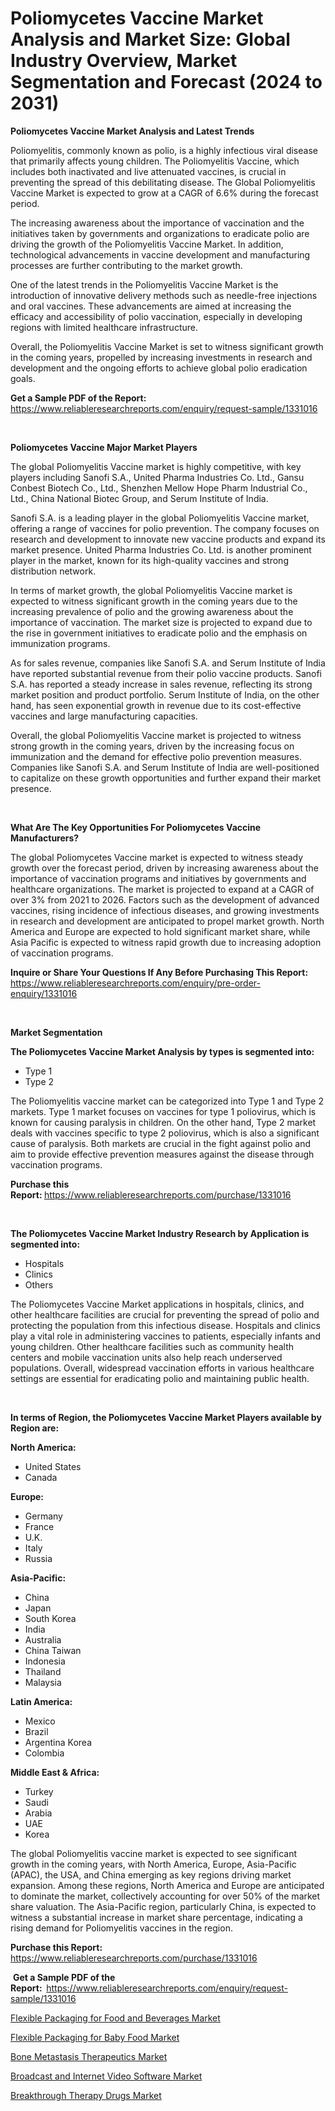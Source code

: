 <p><h1>Poliomycetes Vaccine Market Analysis and Market Size: Global Industry Overview, Market Segmentation and Forecast (2024 to 2031)</h1></p><p><strong>Poliomycetes Vaccine Market Analysis and Latest Trends</strong></p>
<p><p>Poliomyelitis, commonly known as polio, is a highly infectious viral disease that primarily affects young children. The Poliomyelitis Vaccine, which includes both inactivated and live attenuated vaccines, is crucial in preventing the spread of this debilitating disease. The Global Poliomyelitis Vaccine Market is expected to grow at a CAGR of 6.6% during the forecast period.</p><p>The increasing awareness about the importance of vaccination and the initiatives taken by governments and organizations to eradicate polio are driving the growth of the Poliomyelitis Vaccine Market. In addition, technological advancements in vaccine development and manufacturing processes are further contributing to the market growth.</p><p>One of the latest trends in the Poliomyelitis Vaccine Market is the introduction of innovative delivery methods such as needle-free injections and oral vaccines. These advancements are aimed at increasing the efficacy and accessibility of polio vaccination, especially in developing regions with limited healthcare infrastructure.</p><p>Overall, the Poliomyelitis Vaccine Market is set to witness significant growth in the coming years, propelled by increasing investments in research and development and the ongoing efforts to achieve global polio eradication goals.</p></p>
<p><strong>Get a Sample PDF of the Report:&nbsp;</strong> <a href="https://www.reliableresearchreports.com/enquiry/request-sample/1331016">https://www.reliableresearchreports.com/enquiry/request-sample/1331016</a></p>
<p>&nbsp;</p>
<p><strong>Poliomycetes Vaccine Major Market Players</strong></p>
<p><p>The global Poliomyelitis Vaccine market is highly competitive, with key players including Sanofi S.A., United Pharma Industries Co. Ltd., Gansu Conbest Biotech Co., Ltd., Shenzhen Mellow Hope Pharm Industrial Co., Ltd., China National Biotec Group, and Serum Institute of India. </p><p>Sanofi S.A. is a leading player in the global Poliomyelitis Vaccine market, offering a range of vaccines for polio prevention. The company focuses on research and development to innovate new vaccine products and expand its market presence. United Pharma Industries Co. Ltd. is another prominent player in the market, known for its high-quality vaccines and strong distribution network.</p><p>In terms of market growth, the global Poliomyelitis Vaccine market is expected to witness significant growth in the coming years due to the increasing prevalence of polio and the growing awareness about the importance of vaccination. The market size is projected to expand due to the rise in government initiatives to eradicate polio and the emphasis on immunization programs.</p><p>As for sales revenue, companies like Sanofi S.A. and Serum Institute of India have reported substantial revenue from their polio vaccine products. Sanofi S.A. has reported a steady increase in sales revenue, reflecting its strong market position and product portfolio. Serum Institute of India, on the other hand, has seen exponential growth in revenue due to its cost-effective vaccines and large manufacturing capacities.</p><p>Overall, the global Poliomyelitis Vaccine market is projected to witness strong growth in the coming years, driven by the increasing focus on immunization and the demand for effective polio prevention measures. Companies like Sanofi S.A. and Serum Institute of India are well-positioned to capitalize on these growth opportunities and further expand their market presence.</p></p>
<p>&nbsp;</p>
<p><strong>What Are The Key Opportunities For Poliomycetes Vaccine Manufacturers?</strong></p>
<p><p>The global Poliomycetes Vaccine market is expected to witness steady growth over the forecast period, driven by increasing awareness about the importance of vaccination programs and initiatives by governments and healthcare organizations. The market is projected to expand at a CAGR of over 3% from 2021 to 2026. Factors such as the development of advanced vaccines, rising incidence of infectious diseases, and growing investments in research and development are anticipated to propel market growth. North America and Europe are expected to hold significant market share, while Asia Pacific is expected to witness rapid growth due to increasing adoption of vaccination programs.</p></p>
<p><strong>Inquire or Share Your Questions If Any Before Purchasing This Report:</strong> <a href="https://www.reliableresearchreports.com/enquiry/pre-order-enquiry/1331016">https://www.reliableresearchreports.com/enquiry/pre-order-enquiry/1331016</a></p>
<p>&nbsp;</p>
<p><strong>Market Segmentation</strong></p>
<p><strong>The Poliomycetes Vaccine Market Analysis by types is segmented into:</strong></p>
<p><ul><li>Type 1</li><li>Type 2</li></ul></p>
<p><p>The Poliomyelitis vaccine market can be categorized into Type 1 and Type 2 markets. Type 1 market focuses on vaccines for type 1 poliovirus, which is known for causing paralysis in children. On the other hand, Type 2 market deals with vaccines specific to type 2 poliovirus, which is also a significant cause of paralysis. Both markets are crucial in the fight against polio and aim to provide effective prevention measures against the disease through vaccination programs.</p></p>
<p><strong>Purchase this Report:&nbsp;</strong><a href="https://www.reliableresearchreports.com/purchase/1331016">https://www.reliableresearchreports.com/purchase/1331016</a></p>
<p>&nbsp;</p>
<p><strong>The Poliomycetes Vaccine Market Industry Research by Application is segmented into:</strong></p>
<p><ul><li>Hospitals</li><li>Clinics</li><li>Others</li></ul></p>
<p><p>The Poliomycetes Vaccine Market applications in hospitals, clinics, and other healthcare facilities are crucial for preventing the spread of polio and protecting the population from this infectious disease. Hospitals and clinics play a vital role in administering vaccines to patients, especially infants and young children. Other healthcare facilities such as community health centers and mobile vaccination units also help reach underserved populations. Overall, widespread vaccination efforts in various healthcare settings are essential for eradicating polio and maintaining public health.</p></p>
<p>&nbsp;</p>
<p><strong>In terms of Region, the Poliomycetes Vaccine Market Players available by Region are:</strong></p>
<p>
    <p> <strong> North America: </strong>
        <ul>
            <li>United States</li>
            <li>Canada</li>
        </ul>
        </p> 
    <p> <strong> Europe: </strong>
        <ul>
            <li>Germany</li>
            <li>France</li>
            <li>U.K.</li>
            <li>Italy</li>
            <li>Russia</li>
        </ul>
        </p> 
    <p> <strong> Asia-Pacific: </strong>
        <ul>
            <li>China</li>
            <li>Japan</li>
            <li>South Korea</li>
            <li>India</li>
            <li>Australia</li>
            <li>China Taiwan</li>
            <li>Indonesia</li>
            <li>Thailand</li>
            <li>Malaysia</li>
        </ul>
        </p> 
    <p> <strong> Latin America: </strong>
        <ul>
            <li>Mexico</li>
            <li>Brazil</li>
            <li>Argentina Korea</li>
            <li>Colombia</li>
        </ul>
        </p> 
    <p> <strong> Middle East & Africa: </strong>
        <ul>
            <li>Turkey</li>
            <li>Saudi</li>
            <li>Arabia</li>
            <li>UAE</li>
            <li>Korea</li>
        </ul>
    </p>
    </p>
<p><p>The global Poliomyelitis vaccine market is expected to see significant growth in the coming years, with North America, Europe, Asia-Pacific (APAC), the USA, and China emerging as key regions driving market expansion. Among these regions, North America and Europe are anticipated to dominate the market, collectively accounting for over 50% of the market share valuation. The Asia-Pacific region, particularly China, is expected to witness a substantial increase in market share percentage, indicating a rising demand for Poliomyelitis vaccines in the region.</p></p>
<p><strong>Purchase this Report: </strong><a href="https://www.reliableresearchreports.com/purchase/1331016">https://www.reliableresearchreports.com/purchase/1331016</a></p>
<p>&nbsp;<strong>Get a Sample PDF of the Report:&nbsp;&nbsp;</strong><a href="https://www.reliableresearchreports.com/enquiry/request-sample/1331016">https://www.reliableresearchreports.com/enquiry/request-sample/1331016</a></p>
<p><strong></strong></p>
<p><p><a href="https://medium.com/@eloisadavis18/decoding-flexible-packaging-for-food-and-beverages-market-metrics-market-share-trends-and-growth-a11f1766d12e">Flexible Packaging for Food and Beverages Market</a></p><p><a href="https://medium.com/@eloisadavis18/flexible-packaging-for-baby-food-market-report-reveals-the-latest-trends-and-growth-opportunities-172df63fb014">Flexible Packaging for Baby Food Market</a></p><p><a href="https://medium.com/@vivianejast/bone-metastasis-therapeutics-market-exploring-market-share-market-trends-and-future-growth-fbe798e049e1">Bone Metastasis Therapeutics Market</a></p><p><a href="https://medium.com/@vivianejast/broadcast-and-internet-video-software-market-size-cagr-trends-2024-2030-b365bfcdc156">Broadcast and Internet Video Software Market</a></p><p><a href="https://medium.com/@vivianejast/breakthrough-therapy-drugs-market-research-report-its-history-and-forecast-2024-to-2031-40e49b1d7d09">Breakthrough Therapy Drugs Market</a></p></p>